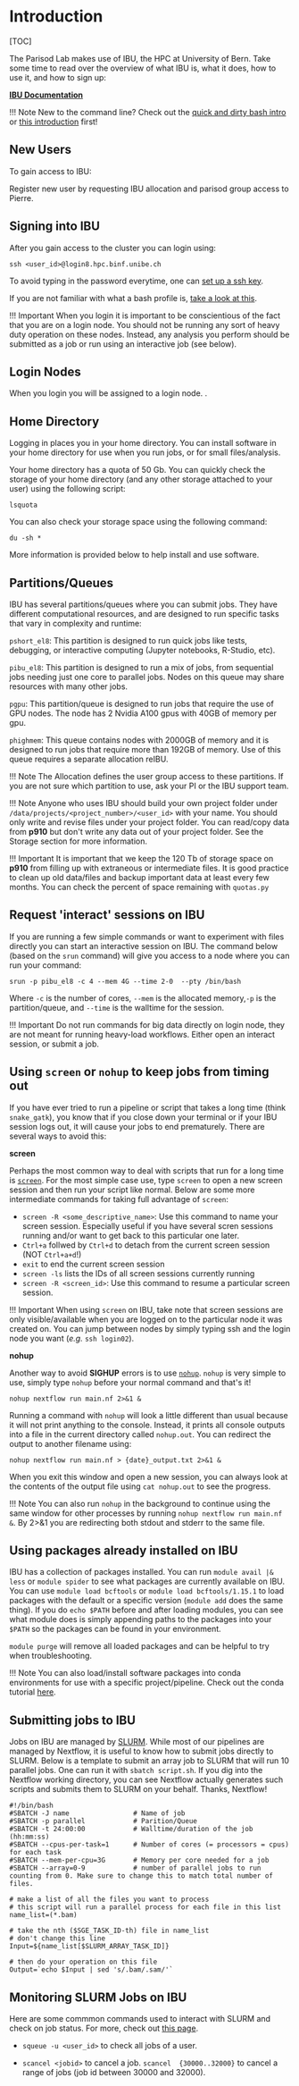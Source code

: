 # Introduction

[TOC]

The Parisod Lab makes use of IBU, the HPC at University of Bern. Take some time to read over the overview of what IBU is, what it does, how to use it, and how to sign up:

__[IBU Documentation](https://docs.pages.bioinformatics.unibe.ch/cluster-docs/)__

!!! Note
	New to the command line? Check out the [quick and dirty bash intro](bash.md) or [this introduction](https://ubuntu.com/tutorials/command-line-for-beginners#1-overview) first!

## New Users

To gain access to IBU: 

Register new user by requesting IBU allocation and parisod group access to Pierre.
		
## Signing into IBU

After you gain access to the cluster you can login using:

```
ssh <user_id>@login8.hpc.binf.unibe.ch
```

To avoid typing in the password everytime, one can [set up a ssh key](https://www.digitalocean.com/community/tutorials/how-to-set-up-ssh-keys-2).

If you are not familiar with what a bash profile is, [take a look at this](https://www.quora.com/What-is-bash_profile-and-what-is-its-use).

!!! Important
    When you login it is important to be conscientious of the fact that you are on a login node. You should not be running any sort of heavy duty operation on these nodes. Instead, any analysis you perform should be submitted as a job or run using an interactive job (see below).

## Login Nodes

When you login you will be assigned to a login node. .


## Home Directory

Logging in places you in your home directory. You can install software in your home directory for use when you run jobs, or for small files/analysis.

Your home directory has a quota of 50 Gb. You can quickly check the storage of your home directory (and any other storage attached to your user) using the following script:

```
lsquota
```

You can also check your storage space using the following command:

```
du -sh *
```

More information is provided below to help install and use software.

## Partitions/Queues

IBU has several partitions/queues where you can submit jobs. They have different computational resources, and are designed to run specific tasks that vary in complexity and runtime:

`pshort_el8`: This partition is designed to run quick jobs like tests, debugging, or interactive computing (Jupyter notebooks, R-Studio, etc). 

`pibu_el8`: This partition is designed to run a mix of jobs, from sequential jobs needing just one core to parallel jobs. Nodes on this queue may share resources with many other jobs. 


`pgpu`: This partition/queue is designed to run jobs that require the use of GPU nodes. The node has  2 Nvidia A100 gpus with 40GB  of memory per gpu. 

`phighmem`: This queue contains nodes with 2000GB of memory and it is designed to run jobs that require more than 192GB of memory. Use of this queue requires a separate allocation reIBU.


!!! Note
    The Allocation defines the user group access to these partitions. If you are not sure which partition to use, ask your PI or the IBU support team.

!!! Note
    Anyone who uses IBU should build your own project folder under `/data/projects/<project_number>/<user_id>` with your name. You should only write and revise files under your project folder. You can read/copy data from __p910__ but don't write any data out of your project folder. See the Storage section for more information.

!!! Important
	It is important that we keep the 120 Tb of storage space on **p910** from filling up with extraneous or intermediate files. It is good practice to clean up old data/files and backup important data at least every few months. You can check the percent of space remaining with `quotas.py`

## Request 'interact' sessions on IBU

If you are running a few simple commands or want to experiment with files directly you can start an interactive session on IBU. The command below (based on the `srun` command) will give you access to a node where you can run your command:

```
srun -p pibu_el8 -c 4 --mem 4G --time 2-0  --pty /bin/bash
```
Where `-c` is the number of cores,  `--mem` is the allocated memory,`-p` is the partition/queue, and `--time` is the walltime for the session.

!!! Important
    Do not run commands for big data directly on login node, they are not meant for running heavy-load workflows. Either open an interact session, or submit a job.

## Using `screen` or `nohup` to keep jobs from timing out

If you have ever tried to run a pipeline or script that takes a long time (think `snake_gatk`), you know that if you close down your terminal or if your IBU session logs out, it will cause your jobs to end prematurely. There are several ways to avoid this:

**screen**

Perhaps the most common way to deal with scripts that run for a long time is [`screen`](https://linuxize.com/post/how-to-use-linux-screen/). For the most simple case use, type `screen` to open a new screen session and then run your script like normal. Below are some more intermediate commands for taking full advantage of `screen`:

* `screen -R <some_descriptive_name>`: Use this command to name your screen session. Especially useful if you have several scren sessions running and/or want to get back to this particular one later.
* `Ctrl+a` follwed by `Ctrl+d` to detach from the current screen session (NOT `Ctrl+a+d`!)
* `exit` to end the current screen session
* `screen -ls` lists the IDs of all screen sessions currently running 
* `screen -R <screen_id>`: Use this command to resume a particular screen session. 

!!! Important
	When using `screen` on IBU, take note that screen sessions are only visible/available when you are logged on to the particular node it was created on. You can jump between nodes by simply typing ssh and the login node you want (_e.g._ `ssh login02`). 

**nohup**

Another way to avoid **SIGHUP** errors is to use [`nohup`](https://linuxhint.com/how_to_use_nohup_linux/). `nohup` is very simple to use, simply type `nohup` before your normal command and that's it!

```
nohup nextflow run main.nf 2>&1 &
``` 

Running a command with `nohup` will look a little different than usual because it will not print anything to the console. Instead, it prints all console outputs into a file in the current directory called `nohup.out`. You can redirect the output to another filename using:

```
nohup nextflow run main.nf > {date}_output.txt 2>&1 &
```

When you exit this window and open a new session, you can always look at the contents of the output file using `cat nohup.out` to see the progress.

!!! Note
	You can also run `nohup` in the background to continue using the same window for other processes by running `nohup nextflow run main.nf &`.
	By  2>&1 you are redirecting both stdout and stderr to the same file.
   
## Using packages already installed on IBU

IBU has a collection of packages installed. You can run `module avail |& less` or `module spider` to see what packages are currently available on IBU. You can use `module load bcftools` or `module load bcftools/1.15.1` to load packages with the default or a specific version (`module add` does the same thing). If you do `echo $PATH` before and after loading modules, you can see what module does is simply appending paths to the packages into your `$PATH` so the packages can be found in your environment.

`module purge` will remove all loaded packages and can be helpful to try when troubleshooting.

!!! Note
	You can also load/install software packages into conda environments for use with a specific project/pipeline. Check out the conda tutorial [here](ibu-conda.md).
   
## Submitting jobs to IBU

Jobs on IBU are managed by [SLURM](https://slurm.schedmd.com/). While most of our pipelines are managed by Nextflow, it is useful to know how to submit jobs directly to SLURM. Below is a template to submit an array job to SLURM that will run 10 parallel jobs. One can run it with `sbatch script.sh`. If you dig into the Nextflow working directory, you can see Nextflow actually generates such scripts and submits them to SLURM on your behalf. Thanks, Nextflow!

```
#!/bin/bash
#SBATCH -J name                # Name of job
#SBATCH -p parallel            # Parition/Queue
#SBATCH -t 24:00:00            # Walltime/duration of the job (hh:mm:ss)
#SBATCH --cpus-per-task=1      # Number of cores (= processors = cpus) for each task
#SBATCH --mem-per-cpu=3G       # Memory per core needed for a job
#SBATCH --array=0-9            # number of parallel jobs to run counting from 0. Make sure to change this to match total number of files.

# make a list of all the files you want to process
# this script will run a parallel process for each file in this list
name_list=(*.bam)

# take the nth ($SGE_TASK_ID-th) file in name_list
# don't change this line
Input=${name_list[$SLURM_ARRAY_TASK_ID]} 

# then do your operation on this file
Output=`echo $Input | sed 's/.bam/.sam/'`
```

## Monitoring SLURM Jobs on IBU

Here are some commmon commands used to interact with SLURM and check on job status. For more, check out [this page](https://slurm.schedmd.com/quickstart.html).

* `squeue -u <user_id>` to check all jobs of a user.

* `scancel <jobid>` to cancel a job. `scancel  {30000..32000}` to cancel a range of jobs (job id between 30000 and 32000).
